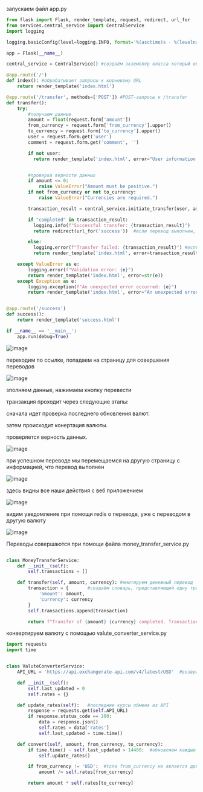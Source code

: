запускаем файл app.py
```python
from flask import Flask, render_template, request, redirect, url_for
from services.central_service import CentralService
import logging

logging.basicConfig(level=logging.INFO, format='%(asctime)s - %(levelname)s - %(message)s')

app = Flask(__name__)

central_service = CentralService() #создаём экземпляр класса который обрабатывает фактические операции по переводу денег

@app.route('/')
def index(): #обрабатывает запросы к корневому URL
    return render_template('index.html')

@app.route('/transfer', methods=['POST']) #POST-запросы к /transfer
def transfer():
    try:
        #получаем данные
        amount = float(request.form['amount'])
        from_currency = request.form['from_currency'].upper()
        to_currency = request.form['to_currency'].upper()
        user = request.form.get('user')
        comment = request.form.get('comment', '')

        if not user:
          return render_template('index.html', error="User information missing") #обработка отсутствующего пользователя


        #проверка верности данных
        if amount <= 0:
            raise ValueError("Amount must be positive.")
        if not from_currency or not to_currency:
            raise ValueError("Currencies are required.")

        transaction_result = central_service.initiate_transfer(user, amount, from_currency, to_currency, comment)

        if "completed" in transaction_result:
          logging.info(f"Successful transfer: {transaction_result}")
          return redirect(url_for('success'))  #если перевод выполнен, то перекидываемна стр успешного выполнения

        else:
          logging.error(f"Transfer failed: {transaction_result}") #если передача неудачная
          return render_template('index.html', error=transaction_result)

    except ValueError as e:
        logging.error(f"Validation error: {e}")
        return render_template('index.html', error=str(e))
    except Exception as e:
        logging.exception(f"An unexpected error occurred: {e}")
        return render_template('index.html', error="An unexpected error occurred. Please try again later.")


@app.route('/success')
def success():
    return render_template('success.html')

if __name__ == '__main__':
    app.run(debug=True)
```
![image](https://github.com/user-attachments/assets/336f5d20-f077-4a08-a3ce-b7cfa42a56dd)

переходим по ссылке, попадаем на страницу для совершения переводов

![image](https://github.com/user-attachments/assets/bdabff68-f9eb-4aab-be1e-fbbb82e536b8)

зполняем данные, нажимаем кнопку перевести

транзакция проходит через следующие этапы:

сначала идет проверка последнего обновления валют.

затем происходит конертация валюты.

проверяется верность данных.


![image](https://github.com/user-attachments/assets/c88e0ff9-6990-4244-b748-340b82e8f092)

при успешном переводе мы перемещаемся на другую страницу с информацией, что перевод выполнен

![image](https://github.com/user-attachments/assets/086449b4-bd29-460f-8e4a-87cdd8b1fa33)


здесь видны все наши действия с веб приложением 

![image](https://github.com/user-attachments/assets/5e370bc0-d721-4f55-bb26-d10a74950b30)

видим уведомление при помощи redis о переводе, уже с переводом в другую валюту

![image](https://github.com/user-attachments/assets/4854fc23-7f6d-4e9e-bb0d-67497e76813d)


Переводы совершаются при помощи файла money_transfer_service.py
```python 

class MoneyTransferService:
    def __init__(self):
        self.transactions = []

    def transfer(self, amount, currency): #имитируем денежный перевод
        transaction = {       #cоздаём словарь, представляющий одну транзакцию
            'amount': amount,
            'currency': currency
        }
        self.transactions.append(transaction)

        return f"Transfer of {amount} {currency} completed. Transaction recorded."
```


конвертируем валюту с помощью valute_converter_service.py
```python
import requests
import time


class ValuteConverterService:
    API_URL = 'https://api.exchangerate-api.com/v4/latest/USD'  #возвращает обменные курсы

    def __init__(self):
        self.last_updated = 0
        self.rates = {}

    def update_rates(self):   #последние курсы обмена из API
        response = requests.get(self.API_URL)
        if response.status_code == 200:
            data = response.json()
            self.rates = data['rates']
            self.last_updated = time.time()

    def convert(self, amount, from_currency, to_currency):
        if time.time() - self.last_updated > 14400:  #обновляем каждые 4 часа
            self.update_rates()

        if from_currency != 'USD':  #tсли from_currency не является долларом, сначала конвертируется сумма в доллары путём деления на обменный курс
            amount /= self.rates[from_currency]

        return amount * self.rates[to_currency]







```


